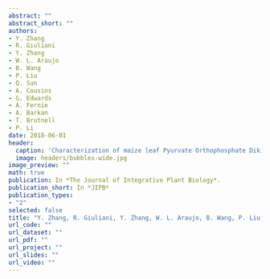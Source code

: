 ```yaml
---
abstract: ""
abstract_short: ""
authors:
- Y. Zhang
- R. Giuliani
- Y. Zhang
- W. L. Araujo
- B. Wang
- P. Liu
- Q. Sun
- A. Cousins
- G. Edwards
- A. Fernie
- A. Barkan
- T. Brutnell
- P. Li
date: 2018-06-01
header:
  caption: 'Characterization of maize leaf Pyurvate Orthophosphate Dikinase using high throughput sequencing'
  image: headers/bubbles-wide.jpg
image_preview: ""
math: true
publication: In *The Journal of Integrative Plant Biology*.
publication_short: In *JIPB*
publication_types:
- "2"
selected: false
title: "Y. Zhang, R. Giuliani, Y. Zhang, W. L. Araujo, B. Wang, P. Liu, Q. Sun, A. Cousins, G. Edwards, A. Fernie, A. Barkan, T. Brutnell, and P. Li (2018). Characterization of maize leaf Pyurvate Orthophosphate Dikinase using high throughput sequencing. Accepted by the Journal of Integrative Plant Biology."
url_code: ""
url_dataset: ""
url_pdf: ""
url_project: ""
url_slides: ""
url_video: ""
---
```

